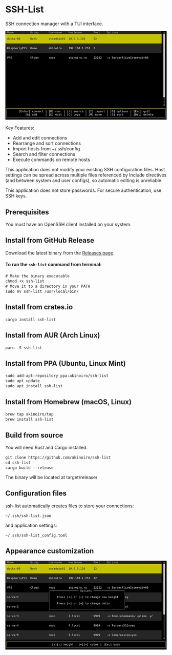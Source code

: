 # SSH-List
SSH connection manager with a TUI interface.

![demo gif](https://raw.githubusercontent.com/akinoiro/ssh-list/main/images/demo.gif)

Key Features:
- Add and edit connections
- Rearrange and sort connections
- Import hosts from ~/.ssh/config
- Search and filter connections
- Execute commands on remote hosts

This application does not modify your existing SSH configuration files. Host settings can be spread across multiple files referenced by Include directives (and between system and user configs), so automatic editing is unreliable.

This application does not store passwords. For secure authentication, use SSH keys.

## Prerequisites
You must have an OpenSSH client installed on your system.
## Install from GitHub Release
Download the latest binary from the [Releases page](https://github.com/akinoiro/ssh-list/releases).

#### To run the `ssh-list` command from terminal:
```
# Make the binary executable
chmod +x ssh-list
# Move it to a directory in your PATH
sudo mv ssh-list /usr/local/bin/
```

## Install from crates.io
```
cargo install ssh-list
```
## Install from AUR (Arch Linux)
```
paru -S ssh-list
```
## Install from PPA (Ubuntu, Linux Mint)
```
sudo add-apt-repository ppa:akinoiro/ssh-list
sudo apt update
sudo apt install ssh-list
```
## Install from Homebrew (macOS, Linux)
```
brew tap akinoiro/tap
brew install ssh-list
```
## Build from source
You will need Rust and Cargo installed.
```
git clone https://github.com/akinoiro/ssh-list
cd ssh-list
cargo build --release
```
The binary will be located at target/release/
## Configuration files
ssh-list automatically creates files to store your connections:
```
~/.ssh/ssh-list.json
```
and application settings:
```
~/.ssh/ssh-list_config.toml
```
## Appearance customization

![demo settingsgif](https://raw.githubusercontent.com/akinoiro/ssh-list/main/images/demo_settings.gif)
